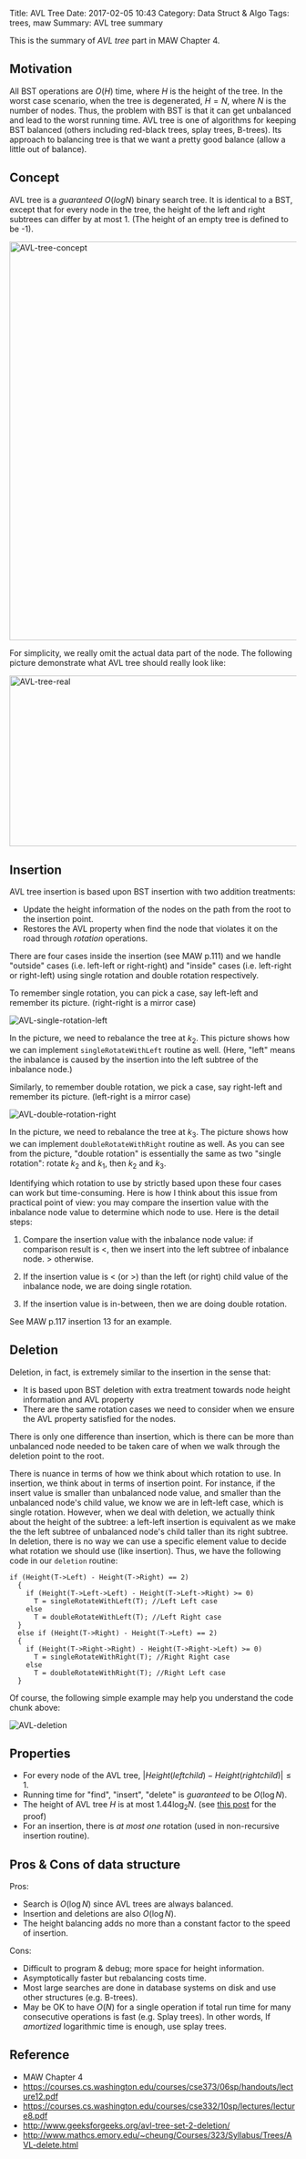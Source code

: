 Title: AVL Tree
Date: 2017-02-05 10:43
Category: Data Struct & Algo
Tags: trees, maw
Summary: AVL tree summary

This is the summary of *AVL tree* part in MAW Chapter 4.

## Motivation

All BST operations are $O(H)$ time, where $H$ is the height of the tree. In the worst case
scenario, when the tree is degenerated, $H = N$, where $N$ is the number of nodes.
Thus, the problem with BST is that it can get unbalanced and lead to the worst running time.
AVL tree is one of algorithms for keeping BST balanced (others including red-black trees, splay trees, B-trees).
Its approach to balancing tree is that we want a pretty good balance (allow a little out of balance).

## Concept

AVL tree is a *guaranteed* $O(log N)$ binary search tree. It is identical to a BST, except 
that for every node in the tree, the height of the left and right subtrees can differ by at most 1.
(The height of an empty tree is defined to be -1).

<img src="/images/AVL.PNG" alt="AVL-tree-concept" style="width: 700px;"/>

For simplicity, we really omit the actual data part of the node. The following picture demonstrate
what AVL tree should really look like:

<img src="/images/AVL-real.PNG" alt="AVL-tree-real" style="height: 300px; width: 700px;"/>

## Insertion

AVL tree insertion is based upon BST insertion with two addition treatments:

- Update the height information of the nodes on the path from the root to the insertion point.
- Restores the AVL property when find the node that violates it on the road through *rotation* operations.

There are four cases inside the insertion (see MAW p.111) and we handle "outside" cases (i.e. left-left or right-right)
and "inside" cases (i.e. left-right or right-left) using single rotation and double rotation respectively.

To remember single rotation, you can pick a case, say left-left and remember its picture. (right-right is a mirror case)

![AVL-single-rotation-left]({filename}/images/AVL-single-rotation-left.PNG)

In the picture, we need to rebalance the tree at $k_2$. This picture shows how we can implement `singleRotateWithLeft` routine as well.
(Here, "left" means the inbalance is caused by the insertion into the left subtree of the inbalance node.)

Similarly, to remember double rotation, we pick a case, say right-left and remember its picture. (left-right is a mirror case)

![AVL-double-rotation-right]({filename}/images/AVL-double-rotation-right.PNG)

In the picture, we need to rebalance the tree at $k_3$. The picture shows how we can implement `doubleRotateWithRight` routine as well.
As you can see from the picture, "double rotation" is essentially the same as two "single rotation": rotate $k_2$ and $k_1$, then $k_2$ and $k_3$.

Identifying which rotation to use by strictly based upon these four cases can work but time-consuming. Here is how I think about 
this issue from practical point of view: you may compare the insertion value with the inbalance node value to determine which node to use.
Here is the detail steps:

1. Compare the insertion value with the inbalance node value:
   if comparison result is $<$, then we insert into the left subtree of inbalance node. $>$ otherwise.

2. If the insertion value is $<$ (or $>$) than the left (or right) child value of the inbalance node, we are doing single rotation.

3. If the insertion value is in-between, then we are doing double rotation. 

See MAW p.117 insertion 13 for an example.

## Deletion

Deletion, in fact, is extremely similar to the insertion in the sense that: 

- It is based upon BST deletion with extra treatment towards node height information and AVL property
- There are the same rotation cases we need to consider when we ensure the AVL property satisfied for the nodes.

There is only one difference than insertion, which is there can be more than unbalanced node needed to be taken care of when we walk
through the deletion point to the root.

There is nuance in terms of how we think about which rotation to use. In insertion, we think about in terms of insertion point. For instance,
if the insert value is smaller than unbalanced node value, and smaller than the unbalanced node's child value, we know we are in left-left case, which is 
single rotation. However, when we deal with deletion, we actually think about the height of the subtree: a left-left insertion is equivalent as 
we make the the left subtree of unbalanced node's child taller than its right subtree. In deletion, there is no way we can use a specific element value 
to decide what rotation we should use (like insertion). Thus, we have the following code in our `deletion` routine:

```{c}
if (Height(T->Left) - Height(T->Right) == 2)
  {
    if (Height(T->Left->Left) - Height(T->Left->Right) >= 0) 
      T = singleRotateWithLeft(T); //Left Left case
    else
      T = doubleRotateWithLeft(T); //Left Right case
  }
  else if (Height(T->Right) - Height(T->Left) == 2)
  {
    if (Height(T->Right->Right) - Height(T->Right->Left) >= 0)
      T = singleRotateWithRight(T); //Right Right case
    else
      T = doubleRotateWithRight(T); //Right Left case
  }
```

Of course, the following simple example may help you understand the code chunk above:

![AVL-deletion]({filename}/images/AVL-deletion.PNG)

## Properties

- For every node of the AVL tree, $|Height(left child) - Height(right child)| \le 1$.
- Running time for "find", "insert", "delete" is *guaranteed* to be $O(\log N)$.
- The height of AVL tree $H$ is at most $1.44\log _2 N$. 
  (see [this post]({filename}/blog/2017/01/26/maw-chap-4-writing-part.md) for the proof)
- For an insertion, there is *at most one* rotation (used in non-recursive insertion routine).

## Pros & Cons of data structure

Pros:

- Search is $O(\log N)$ since AVL trees are always balanced.
- Insertion and deletions are also $O(\log N)$.
- The height balancing adds no more than a constant factor to the speed of insertion.

Cons:

- Difficult to program & debug; more space for height information.
- Asymptotically faster but rebalancing costs time.
- Most large searches are done in database systems on disk and use
  other structures (e.g. B-trees).
- May be OK to have $O(N)$ for a single operation if total run time for
  many consecutive operations is fast (e.g. Splay trees). In other words,
  If *amortized* logarithmic time is enough, use splay trees.
  
## Reference

- MAW Chapter 4
- https://courses.cs.washington.edu/courses/cse373/06sp/handouts/lecture12.pdf 
- https://courses.cs.washington.edu/courses/cse332/10sp/lectures/lecture8.pdf
- http://www.geeksforgeeks.org/avl-tree-set-2-deletion/
- http://www.mathcs.emory.edu/~cheung/Courses/323/Syllabus/Trees/AVL-delete.html